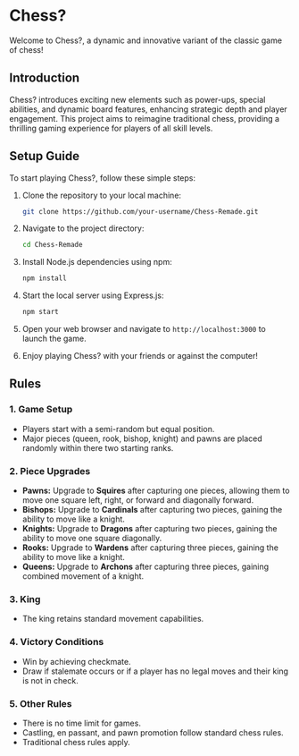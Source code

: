 # Chess?

Welcome to Chess?, a dynamic and innovative variant of the classic game of chess!

## Introduction

Chess? introduces exciting new elements such as power-ups, special abilities, and dynamic board features, enhancing strategic depth and player engagement. This project aims to reimagine traditional chess, providing a thrilling gaming experience for players of all skill levels.

## Setup Guide

To start playing Chess?, follow these simple steps:

1. Clone the repository to your local machine:

    ```bash
    git clone https://github.com/your-username/Chess-Remade.git
    ```

2. Navigate to the project directory:

    ```bash
    cd Chess-Remade
    ```

3. Install Node.js dependencies using npm:

    ```bash
    npm install
    ```

4. Start the local server using Express.js:

    ```bash
    npm start
    ```

5. Open your web browser and navigate to `http://localhost:3000` to launch the game.

6. Enjoy playing Chess? with your friends or against the computer!

## Rules

### 1. Game Setup

-   Players start with a semi-random but equal position.
-   Major pieces (queen, rook, bishop, knight) and pawns are placed randomly within there two starting ranks.

### 2. Piece Upgrades

-   **Pawns:** Upgrade to **Squires** after capturing one pieces, allowing them to move one square left, right, or forward and diagonally forward.
-   **Bishops:** Upgrade to **Cardinals** after capturing two pieces, gaining the ability to move like a knight.
-   **Knights:** Upgrade to **Dragons** after capturing two pieces, gaining the ability to move one square diagonally.
-   **Rooks:** Upgrade to **Wardens** after capturing three pieces, gaining the ability to move like a knight.
-   **Queens:** Upgrade to **Archons** after capturing three pieces, gaining combined movement of a knight.

### 3. King

-   The king retains standard movement capabilities.

### 4. Victory Conditions

-   Win by achieving checkmate.
-   Draw if stalemate occurs or if a player has no legal moves and their king is not in check.

### 5. Other Rules

-   There is no time limit for games.
-   Castling, en passant, and pawn promotion follow standard chess rules.
-   Traditional chess rules apply.
